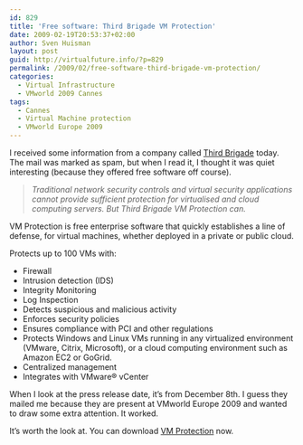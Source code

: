 ```yaml
---
id: 829
title: 'Free software: Third Brigade VM Protection'
date: 2009-02-19T20:53:37+02:00
author: Sven Huisman
layout: post
guid: http://virtualfuture.info/?p=829
permalink: /2009/02/free-software-third-brigade-vm-protection/
categories:
  - Virtual Infrastructure
  - VMworld 2009 Cannes
tags:
  - Cannes
  - Virtual Machine protection
  - VMworld Europe 2009
---
```

I received some information from a company called <a title="www.thirdbrigade.com" href="http://www.thirdbrigade.com" target="_blank">Third Brigade</a> today. The mail was marked as spam, but when I read it, I thought it was quiet interesting (because they offered free software off course).

> _Traditional network security controls and virtual security applications cannot provide sufficient protection for virtualised and cloud computing servers. But Third Brigade VM Protection can._

VM Protection is free enterprise software that quickly establishes a line of defense, for virtual machines, whether deployed in a private or public cloud.

Protects up to 100 VMs with:<!--more-->

  * Firewall
  * Intrusion detection (IDS)
  * Integrity Monitoring
  * Log Inspection
  * Detects suspicious and malicious activity
  * Enforces security policies
  * Ensures compliance with PCI and other regulations
  * Protects Windows and Linux VMs running in any virtualized environment (VMware, Citrix, Microsoft), or a cloud computing environment such as Amazon EC2 or GoGrid.
  * Centralized management
  * Integrates with VMware® vCenter

When I look at the press release date, it&#8217;s from December 8th. I guess they mailed me because they are present at VMworld Europe 2009 and wanted to draw some extra attention. It worked.

It&#8217;s worth the look at. You can download <a title="VM Protection" href="http://resources.thirdbrigade.com/vmprotection/" target="_blank">VM Protection</a> now.